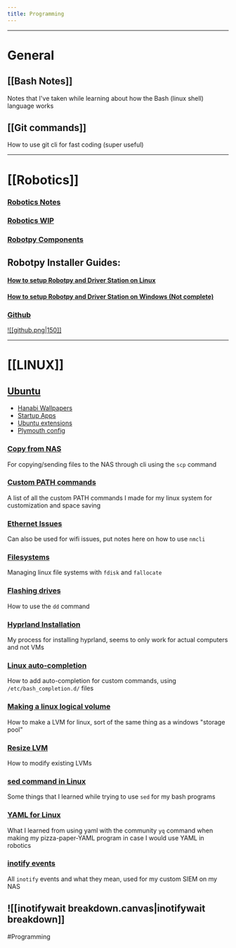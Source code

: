 ```yaml
---
title: Programming
---
```

___
# General
## [[Bash Notes]]
Notes that I've taken while learning about how the Bash (linux shell) language works
## [[Git commands]]
How to use git cli for fast coding (super useful)
___
# [[Robotics]]
### [Robotics Notes](<obsidian://open?vault=Obsidian%20Vault&file=Programming%2FRobotics%2FRobotics%20Notes>)
### [Robotics WIP](<obsidian://open?vault=Obsidian%20Vault&file=Programming%2FRobotics%2FRobotics%20WIP>)
### [Robotpy Components](<obsidian://open?vault=Obsidian%20Vault&file=Programming%2FRobotics%2FRobotpy%20Components>)
## Robotpy Installer Guides:
#### [How to setup Robotpy and Driver Station on Linux](<obsidian://open?vault=Obsidian%20Vault&file=Programming%2FRobotics%2FInstaller%20guides%2FHow%20to%20setup%20Robotpy%20and%20Driver%20Station%20on%20Linux>)
#### [How to setup Robotpy and Driver Station on Windows (Not complete)](<obsidian://open?vault=Obsidian%20Vault&file=Programming%2FRobotics%2FInstaller%20guides%2FHow%20to%20setup%20Robotpy%20and%20Driver%20Station%20on%20Windows%20(Not%20complete)>)

### [Github](https://github.com/AltaHighRobotics)
[![[github.png|150]]](https://github.com/AltaHighRobotics)
___
# [[LINUX]]
## [Ubuntu](<obsidian://open?vault=Obsidian%20Vault&file=Programming%2FLinux%2FUbuntu%2FUbuntu>)
- [Hanabi Wallpapers](<obsidian://open?vault=Obsidian%20Vault&file=Programming%2FLinux%2FUbuntu%2FHanabi%20Wallpaper%20Usage>)
- [Startup Apps](<obsidian://open?vault=Obsidian%20Vault&file=Programming%2FLinux%2FUbuntu%2FCustom%20Startup%20Programs>)
- [Ubuntu extensions](<obsidian://open?vault=Obsidian%20Vault&file=Programming%2FLinux%2FUbuntu%2FUbuntu%20Add-ons>)
- [Plymouth config](<obsidian://open?vault=Obsidian%20Vault&file=Programming%2FLinux%2FUbuntu%2Fconfiguring%20plymouth>)
### [Copy from NAS](<obsidian://open?vault=Obsidian%20Vault&file=Programming%2FLinux%2FCopy%20from%20NAS>)
For copying/sending files to the NAS through cli using the `scp` command
### [Custom PATH commands](<obsidian://open?vault=Obsidian%20Vault&file=Programming%2FLinux%2FCustom%20PATH%20commands>)
A list of all the custom PATH commands I made for my linux system for customization and space saving
### [Ethernet Issues](<obsidian://open?vault=Obsidian%20Vault&file=Programming%2FLinux%2FEthernet%20issues>)
Can also be used for wifi issues, put notes here on how to use `nmcli`
### [Filesystems](<obsidian://open?vault=Obsidian%20Vault&file=Programming%2FLinux%2FFilesystems>)
Managing linux file systems with `fdisk` and `fallocate`
### [Flashing drives](<obsidian://open?vault=Obsidian%20Vault&file=Programming%2FLinux%2FFlashing%20drives>)
How to use the `dd` command
### [Hyprland Installation](<obsidian://open?vault=Obsidian%20Vault&file=Programming%2FLinux%2FInstalling%20hyprland%20commands>)
My process for installing hyprland, seems to only work for actual computers and not VMs
### [Linux auto-completion](<obsidian://open?vault=Obsidian%20Vault&file=Programming%2FLinux%2FLinux%20command%20auto-completion>)
How to add auto-completion for custom commands, using `/etc/bash_completion.d/` files
### [Making a linux logical volume](<obsidian://open?vault=Obsidian%20Vault&file=Programming%2FLinux%2FMaking%20a%20linux%20logical%20volume>)
How to make a LVM for linux, sort of the same thing as a windows "storage pool"
### [Resize LVM](<obsidian://open?vault=Obsidian%20Vault&file=Programming%2FLinux%2FResize%20LVM>)
How to modify existing LVMs
### [sed command in Linux](<obsidian://open?vault=Obsidian%20Vault&file=Programming%2FLinux%2Fsed%20command%20in%20Linux>)
Some things that I learned while trying to use `sed` for my bash programs
### [YAML for Linux](<obsidian://open?vault=Obsidian%20Vault&file=Programming%2FLinux%2FYAML%20for%20Linux>)
What I learned from using yaml with the community `yq` command when making my pizza-paper-YAML program in case I would use YAML in robotics
### [inotify events](<obsidian://open?vault=Obsidian%20Vault&file=Programming%2FLinux%2Finotify%20events>)
All `inotify` events and what they mean, used for my custom SIEM on my NAS
## ![[inotifywait breakdown.canvas|inotifywait breakdown]]

#Programming
